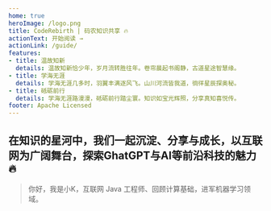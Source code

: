 ```yaml
---
home: true
heroImage: /logo.png
title: CodeRebirth | 码农知识共享 🔥
actionText: 开始阅读 →
actionLink: /guide/
features:
- title: 温故知新
  details: 温故知新恰少年，岁月流转胜往年。卷帘晨起书阁静，古道星途智慧缘。
- title: 学海无涯
  details: 学海无涯几多时，羽翼丰满逐风飞。山川河流皆我道，徜徉星辰探奥秘。
- title: 砥砺前行
  details: 学海无涯路漫漫，砥砺前行踏尘寰。知识如宝光辉照，分享真知喜悦传。
footer: Apache Licensed 
---
```


## 在知识的星河中，我们一起沉淀、分享与成长，以互联网为广阔舞台，探索GhatGPT与AI等前沿科技的魅力🔥

>你好，我是小K，互联网 Java 工程师、回顾计算基础，进军机器学习领域。


    
 

